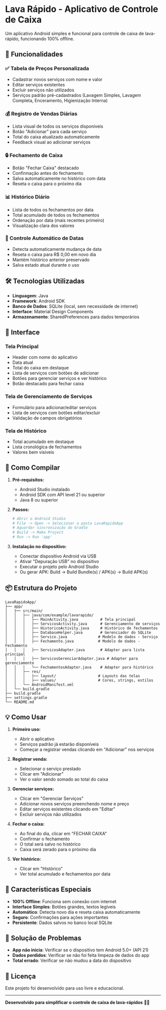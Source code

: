# Lava Rápido - Aplicativo de Controle de Caixa

Um aplicativo Android simples e funcional para controle de caixa de lava-rápido, funcionando 100% offline.

## 🚀 Funcionalidades

### ✅ Tabela de Preços Personalizada
- Cadastrar novos serviços com nome e valor
- Editar serviços existentes
- Excluir serviços não utilizados
- Serviços padrão pré-cadastrados (Lavagem Simples, Lavagem Completa, Enceramento, Higienização Interna)

### 💰 Registro de Vendas Diárias
- Lista visual de todos os serviços disponíveis
- Botão "Adicionar" para cada serviço
- Total do caixa atualizado automaticamente
- Feedback visual ao adicionar serviços

### 🔒 Fechamento de Caixa
- Botão "Fechar Caixa" destacado
- Confirmação antes do fechamento
- Salva automaticamente no histórico com data
- Reseta o caixa para o próximo dia

### 📊 Histórico Diário
- Lista de todos os fechamentos por data
- Total acumulado de todos os fechamentos
- Ordenação por data (mais recentes primeiro)
- Visualização clara dos valores

### 🔄 Controle Automático de Datas
- Detecta automaticamente mudança de data
- Reseta o caixa para R$ 0,00 em novo dia
- Mantém histórico anterior preservado
- Salva estado atual durante o uso

## 🛠️ Tecnologias Utilizadas

- **Linguagem**: Java
- **Framework**: Android SDK
- **Banco de Dados**: SQLite (local, sem necessidade de internet)
- **Interface**: Material Design Components
- **Armazenamento**: SharedPreferences para dados temporários

## 📱 Interface

### Tela Principal
- Header com nome do aplicativo
- Data atual
- Total do caixa em destaque
- Lista de serviços com botões de adicionar
- Botões para gerenciar serviços e ver histórico
- Botão destacado para fechar caixa

### Tela de Gerenciamento de Serviços
- Formulário para adicionar/editar serviços
- Lista de serviços com botões editar/excluir
- Validação de campos obrigatórios

### Tela de Histórico
- Total acumulado em destaque
- Lista cronológica de fechamentos
- Valores bem visíveis

## 🔧 Como Compilar

1. **Pré-requisitos:**
   - Android Studio instalado
   - Android SDK com API level 21 ou superior
   - Java 8 ou superior

2. **Passos:**
   ```bash
   # Abrir o Android Studio
   # File -> Open -> Selecionar a pasta LavaRapidoApp
   # Aguardar sincronização do Gradle
   # Build -> Make Project
   # Run -> Run 'app'
   ```

3. **Instalação no dispositivo:**
   - Conectar dispositivo Android via USB
   - Ativar "Depuração USB" no dispositivo
   - Executar o projeto pelo Android Studio
   - Ou gerar APK: Build -> Build Bundle(s) / APK(s) -> Build APK(s)

## 📦 Estrutura do Projeto

```
LavaRapidoApp/
├── app/
│   ├── src/main/
│   │   ├── java/com/example/lavarapido/
│   │   │   ├── MainActivity.java          # Tela principal
│   │   │   ├── ServicosActivity.java      # Gerenciamento de serviços
│   │   │   ├── HistoricoActivity.java     # Histórico de fechamentos
│   │   │   ├── DatabaseHelper.java        # Gerenciador do SQLite
│   │   │   ├── Servico.java              # Modelo de dados - Serviço
│   │   │   ├── Fechamento.java           # Modelo de dados - Fechamento
│   │   │   ├── ServicosAdapter.java       # Adapter para lista principal
│   │   │   ├── ServicosGerenciarAdapter.java # Adapter para gerenciamento
│   │   │   └── FechamentosAdapter.java    # Adapter para histórico
│   │   ├── res/
│   │   │   ├── layout/                   # Layouts das telas
│   │   │   ├── values/                   # Cores, strings, estilos
│   │   └── AndroidManifest.xml
│   └── build.gradle
├── build.gradle
├── settings.gradle
└── README.md
```

## 💡 Como Usar

1. **Primeiro uso:**
   - Abrir o aplicativo
   - Serviços padrão já estarão disponíveis
   - Começar a registrar vendas clicando em "Adicionar" nos serviços

2. **Registrar venda:**
   - Selecionar o serviço prestado
   - Clicar em "Adicionar"
   - Ver o valor sendo somado ao total do caixa

3. **Gerenciar serviços:**
   - Clicar em "Gerenciar Serviços"
   - Adicionar novos serviços preenchendo nome e preço
   - Editar serviços existentes clicando em "Editar"
   - Excluir serviços não utilizados

4. **Fechar o caixa:**
   - Ao final do dia, clicar em "FECHAR CAIXA"
   - Confirmar o fechamento
   - O total será salvo no histórico
   - Caixa será zerado para o próximo dia

5. **Ver histórico:**
   - Clicar em "Histórico"
   - Ver total acumulado e fechamentos por data

## 🎯 Características Especiais

- **100% Offline**: Funciona sem conexão com internet
- **Interface Simples**: Botões grandes, textos legíveis
- **Automático**: Detecta novo dia e reseta caixa automaticamente
- **Seguro**: Confirmações para ações importantes
- **Persistente**: Dados salvos no banco local SQLite

## 🐛 Solução de Problemas

- **App não inicia**: Verificar se o dispositivo tem Android 5.0+ (API 21)
- **Dados perdidos**: Verificar se não foi feita limpeza de dados do app
- **Total errado**: Verificar se não mudou a data do dispositivo

## 📄 Licença

Este projeto foi desenvolvido para uso livre e educacional.

---
**Desenvolvido para simplificar o controle de caixa de lava-rápidos** 🚗💨
